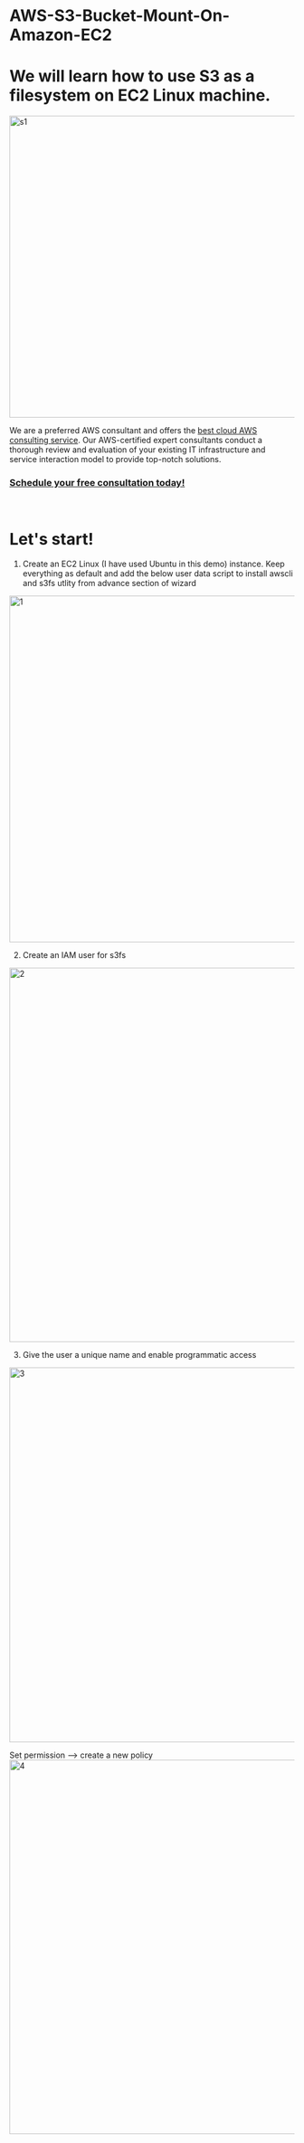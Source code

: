 # AWS-S3-Bucket-Mount-On-Amazon-EC2
# We will learn how to use S3 as a filesystem on EC2 Linux machine.

<img width="534" alt="s1" src="https://user-images.githubusercontent.com/115148205/196610521-48ae4218-1ffe-47de-a187-7280aced8833.PNG">


We are a preferred AWS consultant and offers the <a href="https://www.ecomstreet.com/aws-consulting-services-company/" target="_blank">best cloud AWS consulting service</a>. Our AWS-certified expert consultants conduct a thorough review and evaluation of your existing IT infrastructure and service interaction model to provide top-notch solutions.

<h3><a href="https://www.ecomstreet.com/aws-consulting-services-company/" target="_blank">Schedule your free consultation today!</a></h3> <br/>

# Let's start!

1) Create an EC2 Linux (I have used Ubuntu in this demo) instance.
Keep everything as default and add the below user data script to install awscli and s3fs utlity from advance section of wizard
<img width="613" alt="1" src="https://user-images.githubusercontent.com/115148205/196611356-6096a577-5ca3-4275-8584-3ce21971562c.PNG">

2) Create an IAM user for s3fs
<img width="662" alt="2" src="https://user-images.githubusercontent.com/115148205/196611584-424dd3bc-da37-4b7a-bb65-0ed5d54275c9.PNG">

3) Give the user a unique name and enable programmatic access
<img width="663" alt="3" src="https://user-images.githubusercontent.com/115148205/196611807-155e566f-e120-417b-97cc-f819a911f41e.PNG">

Set permission --> create a new policy
<img width="662" alt="4" src="https://user-images.githubusercontent.com/115148205/196612011-e366c48e-4dec-4746-9d9e-6a9e1b549e10.PNG">

